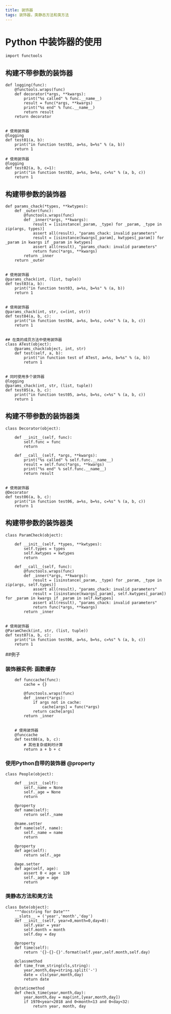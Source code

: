 ```yaml
---
title: 装饰器
tags: 装饰器，类静态方法和类方法
---
```

# Python 中装饰器的使用
`import functools`

## 构建不带参数的装饰器
    def logging(func):
        @functools.wraps(func)
        def decorator(*args, **kwargs):
            print("%s called" % func.__name__)
            result = func(*args, **kwargs)
            print("%s end" % func.__name__)
            return result
        return decorator


    # 使用装饰器
    @logging
    def test01(a, b):
        print("in function test01, a=%s, b=%s" % (a, b))
        return 1

    # 使用装饰器
    @logging
    def test02(a, b, c=1):
        print("in function test02, a=%s, b=%s, c=%s" % (a, b, c))
        return 1


## 构建带参数的装饰器
    def params_chack(*types, **kwtypes):
        def _outer(func):
            @functools.wraps(func)
            def _inner(*args, **kwargs):
                result = [isinstance(_param, _type) for _param, _type in zip(args, types)]
                assert all(result), "params_chack: invalid parameters"
                result = [isinstance(kwargs[_param], kwtypes[_param]) for _param in kwargs if _param in kwtypes]
                assert all(result), "params_chack: invalid parameters"
                return func(*args, **kwargs)
            return _inner
        return _outer


    # 使用装饰器
    @params_chack(int, (list, tuple))
    def test03(a, b):
        print("in function test03, a=%s, b=%s" % (a, b))
        return 1


    # 使用装饰器
    @params_chack(int, str, c=(int, str))
    def test04(a, b, c):
        print("in function test04, a=%s, b=%s, c=%s" % (a, b, c))
        return 1


    ## 在类的成员方法中使用装饰器
    class ATest(object):
        @params_chack(object, int, str)
        def test(self, a, b):
            print("in function test of ATest, a=%s, b=%s" % (a, b))
            return 1


    # 同时使用多个装饰器
    @logging
    @params_chack(int, str, (list, tuple))
    def test05(a, b, c):
        print("in function test05, a=%s, b=%s, c=%s" % (a, b, c))
        return 1


## 构建不带参数的装饰器类
    class Decorator(object):

        def __init__(self, func):
            self.func = func
            return

        def __call__(self, *args, **kwargs):
            print("%s called" % self.func.__name__)
            result = self.func(*args, **kwargs)
            print("%s end" % self.func.__name__)
            return result


    # 使用装饰器
    @Decorator
    def test06(a, b, c):
        print("in function test06, a=%s, b=%s, c=%s" % (a, b, c))
        return 1


## 构建带参数的装饰器类
    class ParamCheck(object):

        def __init__(self, *types, **kwtypes):
            self.types = types
            self.kwtypes = kwtypes
            return

        def __call__(self, func):
            @functools.wraps(func)
            def _inner(*args, **kwargs):
                result = [isinstance(_param, _type) for _param, _type in zip(args, self.types)]
                assert all(result), "params_chack: invalid parameters"
                result = [isinstance(kwargs[_param], self.kwtypes[_param]) for _param in kwargs if _param in self.kwtypes]
                assert all(result), "params_chack: invalid parameters"
                return func(*args, **kwargs)
            return _inner


    # 使用装饰器
    @ParamCheck(int, str, (list, tuple))
    def test07(a, b, c):
        print("in function test06, a=%s, b=%s, c=%s" % (a, b, c))
        return 1

##例子
### 装饰器实例: 函数缓存
        def funccache(func):
            cache = {}

            @functools.wraps(func)
            def _inner(*args):
                if args not in cache:
                    cache[args] = func(*args)
                return cache[args]
            return _inner


        # 使用装饰器
        @funccache
        def test08(a, b, c):
            # 其他复杂或耗时计算
            return a + b + c




### 使用Python自带的装饰器 @property
    class People(object):

        def __init__(self):
            self._name = None
            self._age = None
            return

        @property
        def name(self):
            return self._name

        @name.setter
        def name(self, name):
            self._name = name
            return

        @property
        def age(self):
            return self._age

        @age.setter
        def age(self, age):
            assert 0 < age < 120
            self._age = age
            return


### 类静态方法和类方法
    class Date(object):
        """docstring for Date"""
        __slots__ = ('year','month','day')
        def __init__(self, year=0,month=0,day=0):
            self.year = year
            self.month = month
            self.day = day

        @property
        def time(self):
            return '{}-{}-{}'.format(self.year,self.month,self.day)

        @classmethod
        def time_from_string(cls,string):
            year,month,day=string.split('-')
            date = cls(year,month,day)
            return date

        @staticmethod
        def check_time(year,month,day):
            year,month,day = map(int,[year,month,day])
            if 1970<year<2018 and 0<month<13 and 0<day<32:
                return year, month, day
